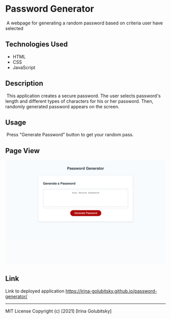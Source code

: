 # Password Generator
​
A webpage for generating a random password based on criteria user have selected
​
## Technologies Used

* HTML
* CSS
* JavaScript
## Description 
​
This application creates a secure password. The user selects password's length and different types of characters for his or her password. Then, randomly generated password appears on the screen.

## Usage 
​
Press "Generate Password" button to get your random pass.

## Page View

![alt text](View_page.png)

## Link
Link to deployed application https://irina-golubitsky.github.io/password-generator/

---
MIT License
Copyright (c) [2021] [Irina Golubitsky]
